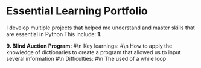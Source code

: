 # Essential Learning Portfolio

I develop multiple projects that helped me understand and master skills that are essential in Python
This include:
**1.** 

**9. Blind Auction Program:**
#\n Key learnings:
#\n How to apply the knowledge of dictionaries to create a program that allowed us to input several information
#\n Difficulties:
#\n The used of a while loop

